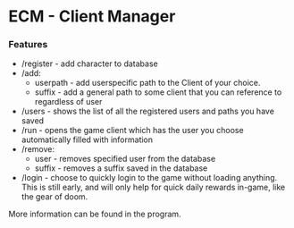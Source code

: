 # ECM - Client Manager
### Features

- /register - add character to database
- /add:
	- userpath - add userspecific path to the Client of your choice.
	- suffix - add a general path to some client that you can reference to regardless of user
- /users - shows the list of all the registered users and paths you have saved
- /run - opens the game client which has the user you choose automatically filled with information
- /remove:
	- user - removes specified user from the database
	- suffix - removes a suffix saved in the database
- /login - choose to quickly login to the game without loading anything. This is still early, and will only help for quick daily rewards in-game, like the gear of doom.

More information can be found in the program.
